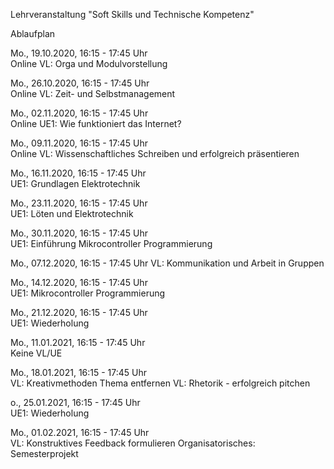 Lehrveranstaltung "Soft Skills und Technische Kompetenz"

Ablaufplan

Mo., 19.10.2020, 16:15 - 17:45 Uhr 	
Online VL: Orga und Modulvorstellung

Mo., 26.10.2020, 16:15 - 17:45 Uhr 	
Online VL: Zeit- und Selbstmanagement
	
Mo., 02.11.2020, 16:15 - 17:45 Uhr 	
Online UE1: Wie funktioniert das Internet?
	
Mo., 09.11.2020, 16:15 - 17:45 Uhr 	
Online VL: Wissenschaftliches Schreiben und erfolgreich präsentieren

Mo., 16.11.2020, 16:15 - 17:45 Uhr 	
UE1: Grundlagen Elektrotechnik

Mo., 23.11.2020, 16:15 - 17:45 Uhr 	
UE1: Löten und Elektrotechnik
	
Mo., 30.11.2020, 16:15 - 17:45 Uhr 	
UE1: Einführung Mikrocontroller Programmierung

Mo., 07.12.2020, 16:15 - 17:45 Uhr
VL: Kommunikation und Arbeit in Gruppen

Mo., 14.12.2020, 16:15 - 17:45 Uhr 	
UE1: Mikrocontroller Programmierung

Mo., 21.12.2020, 16:15 - 17:45 Uhr 	
UE1: Wiederholung

Mo., 11.01.2021, 16:15 - 17:45 Uhr 	
Keine VL/UE

Mo., 18.01.2021, 16:15 - 17:45 Uhr 	
VL: Kreativmethoden Thema entfernen
 VL: Rhetorik - erfolgreich pitchen

o., 25.01.2021, 16:15 - 17:45 Uhr 	
UE1: Wiederholung


Mo., 01.02.2021, 16:15 - 17:45 Uhr 	
VL: Konstruktives Feedback formulieren
Organisatorisches: Semesterprojekt